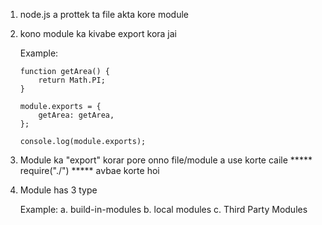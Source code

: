 1.  node.js a prottek ta file akta kore module

2.  kono module ka kivabe export kora jai

    Example:

        function getArea() {
            return Math.PI;
        }

        module.exports = {
            getArea: getArea,
        };

        console.log(module.exports);

3. Module ka "export" korar pore onno file/module a use korte caile *****  require("./")  ***** avbae korte hoi 


4. Module has 3 type 

   Example: 
        a. build-in-modules
        b. local modules
        c. Third Party Modules

